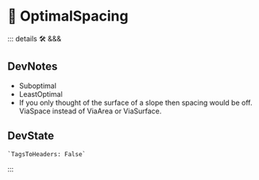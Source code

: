 # 🔻 <via>OptimalSpacing</via>



::: details 🛠 <dev>&&&</dev>

## DevNotes

- Suboptimal
- LeastOptimal
- If you only thought of the surface of a slope then spacing would be off. ViaSpace instead of ViaArea or ViaSurface.

## DevState

```py
`TagsToHeaders: False`
```

:::
